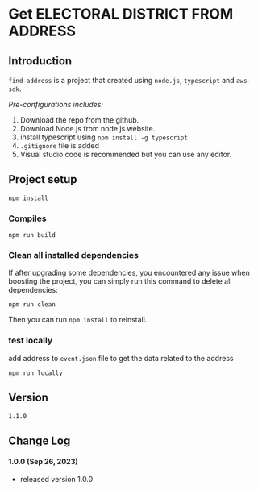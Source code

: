 # Get ELECTORAL DISTRICT FROM ADDRESS

## Introduction
`find-address` is a project that created using `node.js`, `typescript` and `aws-sdk`.

*Pre-configurations includes:*
1. Download the repo from the github.
2. Download Node.js from node js website.
3. install typescript using `npm install -g typescript`
4. `.gitignore` file is added
5. Visual studio code is recommended but you can use any editor.

## Project setup
```
npm install
```
### Compiles
```
npm run build
```
### Clean all installed dependencies
If after upgrading some dependencies, you encountered any issue when boosting the project, you can simply run this command to delete all dependencies:
```
npm run clean
```
Then you can run `npm install` to reinstall.

### test locally
add address to `event.json` file to get the data related to the address
```
npm run locally
```
## Version
```
1.1.0
```

## Change Log
#### 1.0.0 (Sep 26, 2023)
- released version 1.0.0